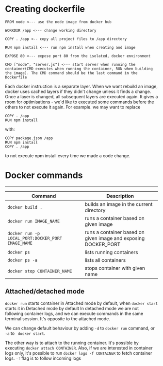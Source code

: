 # Creating dockerfile

```
FROM node <--- use the node image from docker hub

WORKDIR /app <--- change working directory

COPY . /app <-- copy all project files to /app directory

RUN npm install <--- run npm install when creating and image

EXPOSE 80 <--- expose port 80 from the isolated, docker environment

CMD ["node", "server.js"] <--- start server when running the container(CMD executes when running the container, RUN when building the image). The CMD command should be the last command in the Dockerfile

```

Each docker instruction is a separate layer. When we want rebuild an image, docker uses cached layers if they didn't change unless it finds a change. Once a layer is changed, all subsequent layers are executed again. It gives a room for optimisations - we'd like to executed some commands before the others to not execute it again. For example. we may want to replace
```
COPY . /app
RUN npm install
```
with:
``` 
COPY package.json /app
RUN npm install
COPY . /app
```
to not execute npm install every time we made a code change.

# Docker commands
___

| Command       | Description | 
| ------------- |-------------| 
| `docker build .` | builds an image in the current directory | 
| `docker run IMAGE_NAME`    | runs a container based on given image  |  
| `docker run -p LOCAL_PORT:DOCKER_PORT IMAGE_NAME` | runs a container based on given image and exposing DOCKER_PORT | 
| `docker ps` | lists running containers |
|`docker ps -a` | lists all containers |
| `docker stop CONTAINER_NAME`| stops container with given name |


## Attached/detached mode

`docker run` starts container in Attached mode by default, when `docker start` starts it in Detached mode by default
In detached mode we are not following container logs, and we can execute commands in the same terminal session. It's opposite to the attached mode.

We can change default behaviour by adding `-d` to `docker run` command, or `-a` to ` docker start`.

The other way is to attach to the running container. It's possible by executing `docker attach CONTAINER`. Also, if we are interested in container logs only, it's possible to run `docker logs -f CONTAINER` to fetch container logs. `-f` flag is to follow incoming logs
